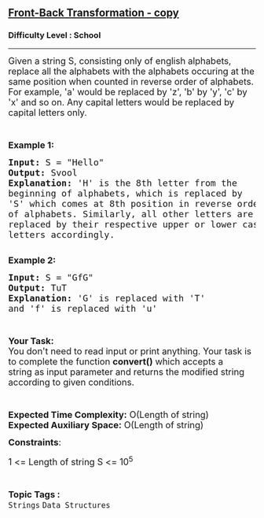 <h2><a href="https://practice.geeksforgeeks.org/problems/front-back-transformation1659/1?page=1&difficulty[]=-2&status[]=unsolved&sortBy=submissions">Front-Back Transformation - copy</a></h2><h3>Difficulty Level : School</h3><hr><div class="problems_problem_content__Xm_eO"><p><span style="font-size:18px">Given a string S, consisting only of english alphabets, replace all the alphabets with the alphabets occuring at the same position when counted in reverse order of alphabets. For example, 'a' would be replaced by 'z', 'b' by 'y', 'c' by 'x' and so on. Any capital letters would be replaced by capital letters only.</span></p>

<p>&nbsp;</p>

<p><span style="font-size:18px"><strong>Example 1:</strong></span></p>

<pre><span style="font-size:18px"><strong>Input:</strong> S = "Hello"
<strong>Output:</strong> Svool
<strong>Explanation:</strong> 'H' is the 8th letter from the
beginning of alphabets, which is replaced by
'S' which comes at 8th position in reverse order
of alphabets. Similarly, all other letters are 
replaced by their respective upper or lower case 
letters accordingly.</span>
</pre>

<p><br>
<span style="font-size:18px"><strong>Example 2:</strong></span></p>

<pre><span style="font-size:18px"><strong>Input:</strong> S = "GfG"
<strong>Output:</strong> TuT
<strong>Explanation: </strong>'G' is replaced with 'T'
and 'f' is replaced with 'u'</span></pre>

<p>&nbsp;</p>

<p><span style="font-size:18px"><strong>Your Task:&nbsp;&nbsp;</strong><br>
You don't need to read input or print anything. Your task is to complete the function&nbsp;<strong>convert()</strong>&nbsp;which accepts a string&nbsp;as input parameter and returns the modified&nbsp;string according to given conditions.&nbsp;</span></p>

<p>&nbsp;</p>

<p><span style="font-size:18px"><strong>Expected Time Complexity:</strong>&nbsp;O(Length of string)<br>
<strong>Expected Auxiliary Space:</strong>&nbsp;O(Length of string)</span></p>

<p><span style="font-size:18px"><strong>Constraints</strong>:</span></p>

<p><span style="font-size:18px">1&nbsp;&lt;=&nbsp;Length of string S &lt;= 10<sup>5</sup></span></p>
</div><br><p><span style=font-size:18px><strong>Topic Tags : </strong><br><code>Strings</code>&nbsp;<code>Data Structures</code>&nbsp;